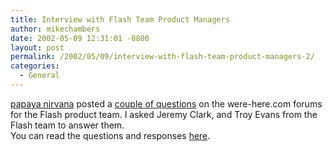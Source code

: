 ```yaml
---
title: Interview with Flash Team Product Managers
author: mikechambers
date: 2002-05-09 12:31:01 -0800
layout: post
permalink: /2002/05/09/interview-with-flash-team-product-managers-2/
categories:
  - General
---
```



[papaya nirvana][1] posted a [couple of questions][2] on the were-here.com forums for the Flash product team. I asked Jeremy Clark, and Troy Evans from the Flash team to answer them.  
You can read the questions and responses [here][3].

 [1]: http://www.papayanirvana.com
 [2]: http://www.were-here.com/forums/showthread.php?s=&threadid=136892
 [3]: http://radio.weblogs.com/0106797/categories/articles/2002/05/08.html#a66